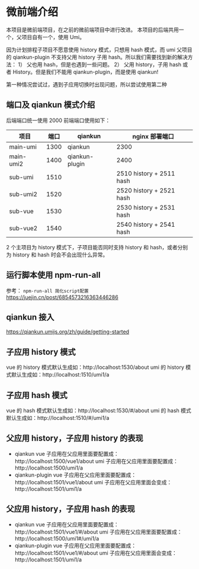 # 微前端介绍

本项目是微前端项目，在之前的微前端项目中进行改进。
本项目的后端共用一个，父项目自有一个，使用 Umi。

因为计划排程子项目不愿意使用 history 模式，只想用 hash 模式，而 umi 父项目的 qiankun-plugin 不支持父用 history 子用 hash。所以我们需要找到新的解决方法：
1） 父也用 hash，但是也遇到一些问题。
2） 父用 history，子用 hash 或者 History。但是我们不能用 qiankun-plugin，而是使用 qiankun!

第一种情况尝试过，遇到子应用切换时出现问题，所以尝试使用第二种

## 端口及 qiankun 模式介绍

后端端口统一使用 2000
前端端口使用如下：

| 项目      | 端口 | qiankun        | nginx 部署端口           |
| --------- | ---- | -------------- | ------------------------ |
| main-umi  | 1300 | qiankun        | 2300                     |
| main-umi2 | 1400 | qiankun-plugin | 2400                     |
| sub-umi   | 1510 |                | 2510 history + 2511 hash |
| sub-umi2  | 1520 |                | 2520 history + 2521 hash |
| sub-vue   | 1530 |                | 2530 history + 2531 hash |
| sub-vue2  | 1540 |                | 2540 history + 2541 hash |

2 个主项目为 history 模式下，子项目能否同时支持 history 和 hash，或者分别为 history 和 hash 时会不会出现什么异常。

## 运行脚本使用 npm-run-all

参考： `npm-run-all 简化script配置` https://juejin.cn/post/6854573216363446286

## qiankun 接入

https://qiankun.umijs.org/zh/guide/getting-started

## 子应用 history 模式

vue 的 history 模式默认生成如：http://localhost:1530/about
umi 的 history 模式默认生成如：http://localhost:1510/umi1/a

## 子应用 hash 模式

vue 的 hash 模式默认生成如：http://localhost:1530/#/about
umi 的 hash 模式默认生成如：http://localhost:1510/#/umi1/a

## 父应用 history，子应用 history 的表现

- qiankun
  vue 子应用在父应用里面要配置成：http://localhost:1500/vue1/about
  umi 子应用在父应用里面要配置成：http://localhost:1500/umi1/a
- qiankun-plugin
  vue 子应用在父应用里面要配置成：http://localhost:1501/vue1/about
  umi 子应用在父应用里面会变成：http://localhost:1501/umi1/a

## 父应用 history，子应用 hash 的表现

- qiankun
  vue 子应用在父应用里面要配置成：http://localhost:1501/vue1/#/about
  umi 子应用在父应用里面要配置成：http://localhost:1500/umi1#/umi1/a
- qiankun-plugin
  vue 子应用在父应用里面要配置成：http://localhost:1501/vue1/#/about
  umi 子应用在父应用里面会变成：http://localhost:1501/umi1/a
